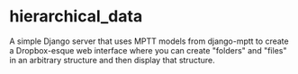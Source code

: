 # hierarchical_data
A simple Django server that uses MPTT models from django-mptt to create a Dropbox-esque web interface where you can create "folders" and "files" in an arbitrary structure and then display that structure.
